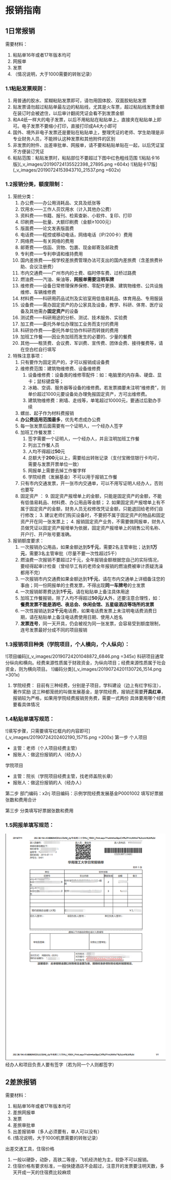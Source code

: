 # 报销指南
## 1日常报销
需要材料：
1. 粘贴单16年或者17年版本均可 
2. 网报单 
3. 发票 
4. （情况说明，大于1000需要的转账记录）
### 1.1粘贴发票规则：
1. 用普通的胶水、浆糊粘贴发票即可，请勿用固体胶、双面胶粘贴发票
2. 贴发票请勿超过粘贴单最左边的粘贴线，尤其是火车票，超过粘贴线发票金额在装订时会被遮住，以后审计翻阅凭证会看不到发票金额
3. 和A4纸一样大的电子发票，以后不用粘贴在粘贴单上，直接夹在粘贴单上即可。电子发票不要缩小打印，直接打印成A4大小即可
4. 国外、境外非电子发票还是要贴在粘贴单上，整理凭证的老师、学生助理是非专业财务人员，不能辨认这种发票和其他附件的区别
5. 非发票的附件、出差审批单、网报单，请不要和粘贴单贴在一起，以后凭证室不方便装订凭证
6. 粘贴范围：粘贴发票时，粘贴部位不要超过下图中红色粗线范围
![粘贴卡16版](_v_images/20190724135522398_27895.png =604x)
![粘贴卡17版](_v_images/20190724153943710_21537.png =602x)
### 1.2报销分类，额度限制：
1. 笼统分类：
    1. 办公费——办公用消耗品、文具及纸张等
    2. 饮用水——工作人员饮用水（计入其他办公费）
    3. 资料费——书籍、报刊、检索查新、小软件、复印、打印
    4. 印刷费——批量、大额印刷费（金额≥1000元）
    5. 版面费——论文发表版面费
    6. 电话费——程控或移动电话，网络电话（IP/200卡）费用
    7. 网络费——有关网络的费用
    8. 邮寄费——信函、货物、包裹、现金邮寄及邮政费
    9. 专利费——专利申请和维持费用
    10. 国内差旅费——按学校差旅费管理办法可支出的国内差旅费（含差旅费补助、会议注册费）
    11. 市内交通费——广州市内的士费、临时停车费、过桥过路费
    12. 燃油费——汽油、柴油等，**网报单需要注明车牌**
    13. 维修费——设备日常修理保养保修、零配件更换、建筑物维修、公共设施维修、车辆维修费
    14. 材料费——科研用药品试剂及实验室用低值易耗品、体育用品、专用服装
    15. 设备费——需办固定资产的办公家具及设备，教学、科研、体育、医疗设备及其他需办**固定资产**的设备
    16. 测试费——科研用途的分析、测试、技术服务、实验费
    17. 加工费——委托外单位办理加工业务而支付的费用
    18. 科研协作费——委托外单位协作科研而转拨的费用
    19. 加班工作餐——因业务加班而发生的必要的、少量的餐费
    20. 其他——租赁费、会议费、军训费、宣传费、团体会费、接待餐费等，请在空白栏自行填写
2. 特殊注意事项：
    1. 只有要作为固定资产的，才可以报销成设备费
    2. 维修费范围：建筑物维修费、设备维修费
        1. 设备维修费：设备类的维修零配件：如：电脑里的内存条、硬盘、显卡；鼠标键盘等；
        2. 冰箱、空调、服务器等设备的维修费。若发票摘要未注明“维修费”，则单价超过1000元要设备处办理免报固定资产，方可出维修费。
        3. 建筑物维修费：刷墙、走线等，单笔超过10000元，要通过后勤办手续
    3. 螺丝、起子作为材料费报销
    4. **办公费适用范围最多**，优先考虑成办公费
    5. 每一张发票后面需要有一个证明人，一个经办人签字
    6. 加班工作餐发票：
        1. 签字需要一个证明人，一个经办人，并且注明加班工作餐
        2. 列出工作餐人员
        3. 人均不得超过**50**元
        4. 总额大于**200**元以上，需要给出转账记录（支付宝微信银行卡均可，需要与发票开票单位一致）
        5. 网报单上需要去掉工作餐字样
        6. 学院经费（发展基金）不可以用于报销工作餐
    7. 只有市内交通发票，开一张市内交通单，可以不用写证明人经办人，否则也要写
    8. 固定资产 ：
        9. 固定资产报增单上的金额，只能是固定资产的金额，不能有低值易耗品、材料费、办公用品等金额；
        2. 如果固定资产报增单上有不属于固定资产的金额，财务人员无权修改凭证金额，只能退回给老师们自行修改；
        3. 建议老师们购买设备时，不要把不属于固定资产的物品和固定资产开在同一张发票上；
        4. 报销固定资产业务，不需要做网报单，财务人员做凭证以固定资产报增单为依据，固定资产报增单上的销售公司名称、开户行、开户账号要准确。
3. 报销额度要求：
    1. 一次报销办公用品，如果金额达到**5千元**，需要2名主管审批；达到**1万元**，需要3名主管审批（尽量不要一次性超过5千）
    2. 燃油费一次报销不要超过2千元，全年报销金额根据您自己的实际情况，要经得起审计检查（曾经华工有的老师全年报销的燃油费被审计质疑洗澡都用不完）
    3. 一次报销市内交通费如果金额达到**1千元**，请在市内交通单上详细备注您的事由；同一份网报单的士费发票，不得出现**同一车牌号**的士发票
    4. 一次报销邮寄费达到**1千元**，请在粘贴单上备注具体用途
    5. 加班工作餐报销，除了人均不得超过**50元/人**外，还要注意合理性，如：**餐费发票不能是酒吧、夜总会、休闲会馆、五星级酒店等场所的发票**
    6. 一次性报销达到**2千元**电话费，如果电话费发票上未注明电话费消费日期，请在粘贴单上备注电话费使用日期、使用人姓名
    7. **发票连号**，同一天开具，仍会被视为同一张发票，会容易受到额度限制，连号发票最好分成不同的项目报销
### 1.3报销项目种类（学院项目，个人横向，个人纵向）：
![项目编码](_v_images/20190724201048872_6846.png =345x)
科研项目通常分纵向和横向。经费来源性质属于财政资金，为纵向项目；经费来源性质属于社会资金，则为横向项目。
![编码分类](_v_images/20190724201130726_1514.png =301x)
1. 学院经费：
目前有三种经费，分别是子项目，学科建设（边上有红字标注），著作奖励
这三种都笼统的叫做发展基金，是学院经费，报销还需要**开具红单**，报销较为严格，如果用学院经费报销劳务费，需要一式两份
具体要用哪个经费要看具体情况
### 1.4粘贴单填写规范：
![填写步骤，只需要填写红框内的内容即可](_v_images/20190724202402190_15715.png =200x)
第一步
个人项目
- 主管：老师（个人项目经费主管）
- 报账人：做这份报销的人（经办人）


学院项目
- 主管：院长（学院项目经费主管，找老师盖院长章）
- 报账人：做这份报销的人（经办人）

第二步
部门编码：x2rj
项目编码：示例学院经费发展基金P0001002
填写好票据张数和费用合计

第三步
分类填写好票据张数和费用
### 1.5网报单填写规范：
![网报单](_v_images/20190724210128895_12801.png)
经办人和项目负责人要有签字（若为同一个人则都签字）
## 2差旅报销
需要材料：
1. 粘贴单16年或者17年版本均可 
2. 差旅网报单 
3. 发票 
4. 差旅审批单 
5. 出差报销单（多人必须要有，单人可以没有）
6. (情况说明，大于1000机票需要的转账记录）

出差交通工具，住宿价格
1. 一般以硬卧，动卧，高铁二等座，飞机经济舱为主，软卧不可以报销。
2. 住宿价格有要求标准，一般快捷酒店不会超过，注意开的发票要注明天数，多天开成一天的住宿费比较麻烦
